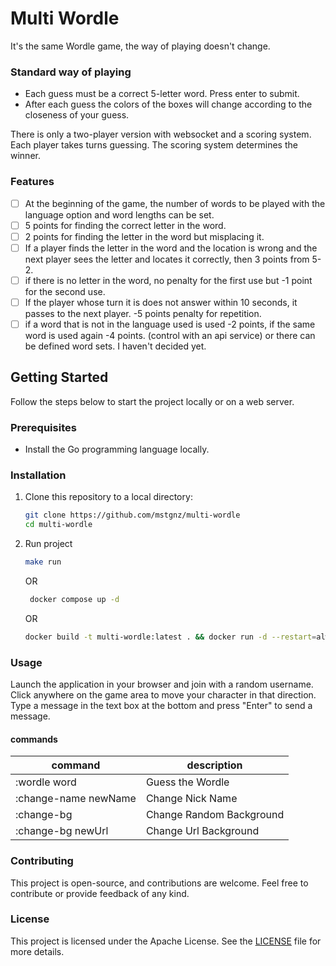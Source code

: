 # Multi Wordle

It's the same Wordle game, the way of playing doesn't change.

### Standard way of playing
- Each guess must be a correct 5-letter word. Press enter to submit.
- After each guess the colors of the boxes will change according to the closeness of your guess.

There is only a two-player version with websocket and a scoring system. Each player takes turns guessing. The scoring system determines the winner.

### Features
- [ ] At the beginning of the game, the number of words to be played with the language option and word lengths can be set.  
- [ ] 5 points for finding the correct letter in the word.  
- [ ] 2 points for finding the letter in the word but misplacing it.  
- [ ] If a player finds the letter in the word and the location is wrong and the next player sees the letter and locates it correctly, then 3 points from 5-2.  
- [ ] if there is no letter in the word, no penalty for the first use but -1 point for the second use.  
- [ ] If the player whose turn it is does not answer within 10 seconds, it passes to the next player. -5 points penalty for repetition.  
- [ ] if a word that is not in the language used is used -2 points, if the same word is used again -4 points. (control with an api service) or there can be defined word sets. I haven't decided yet.

## Getting Started

Follow the steps below to start the project locally or on a web server.

### Prerequisites

- Install the Go programming language locally.

### Installation

1. Clone this repository to a local directory:
    ```bash
    git clone https://github.com/mstgnz/multi-wordle
    cd multi-wordle
    ```

2. Run project
   ```bash
   make run
   ```
   OR
   ```bash
    docker compose up -d
    ```
   OR
    ```bash
    docker build -t multi-wordle:latest . && docker run -d --restart=always -p 3000:3000 --name=multi-wordle multi-wordle
    ```


### Usage
Launch the application in your browser and join with a random username.
Click anywhere on the game area to move your character in that direction.
Type a message in the text box at the bottom and press "Enter" to send a message.

#### commands

| command              | description              |
|----------------------|--------------------------|
| :wordle word         | Guess the Wordle         |
| :change-name newName | Change Nick Name         |
| :change-bg           | Change Random Background |
| :change-bg newUrl    | Change Url Background    |

### Contributing
This project is open-source, and contributions are welcome. Feel free to contribute or provide feedback of any kind.

### License
This project is licensed under the Apache License. See the [LICENSE](https://github.com/mstgnz/multi-wordle/blob/main/LICENSE) file for more details.